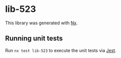 # lib-523

This library was generated with [Nx](https://nx.dev).

## Running unit tests

Run `nx test lib-523` to execute the unit tests via [Jest](https://jestjs.io).
